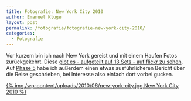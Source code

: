 ```yaml
---
title: Fotografie: New York City 2010
author: Emanuel Kluge
layout: post
permalink: /fotografie/fotografie-new-york-city-2010/
categories:
  - Fotografie
---
```


Vor kurzem bin ich nach New York gereist und mit einem Haufen Fotos zurückgekehrt. Diese [gibt es - aufgeteilt auf 13 Sets - auf flickr zu sehen](flickr). Auf [Phase 5](http://www.phase-5.net/aus-dem-leben/new-york-2010-die-fotografische-ausbeute) habe ich außerdem einen etwas ausführlicheren Bericht über die Reise geschrieben, bei Interesse also einfach dort vorbei gucken.

<a href="http://www.flickr.com/photos/herschel_r/collections/72157600011180896/">
  {% img /wp-content/uploads/2010/06/new-york-city.jpg New York City 2010 %}
</a>
